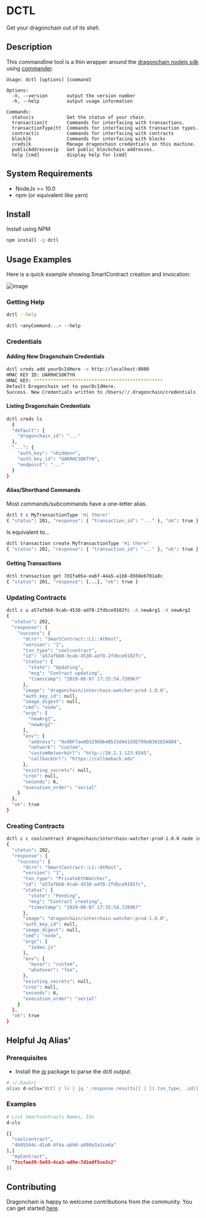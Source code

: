 # DCTL

Get your dragonchain out of its shell.

## Description

This commandline tool is a thin wrapper around the [dragonchain nodejs sdk](https://www.npmjs.com/package/dragonchain-sdk) using [commander](https://www.npmjs.com/package/commander).

```text
Usage: dctl [options] [command]

Options:
  -V, --version       output the version number
  -h, --help          output usage information

Commands:
  status|s            Get the status of your chain.
  transaction|t       Commands for interfacing with transactions.
  transactionType|tt  Commands for interfacing with transaction types.
  contract|c          Commands for interfacing with contracts
  block|b             Commands for interfacing with blocks
  creds|k             Manage dragonchain credentials on this machine.
  publicAddresses|p   Get public blockchain addresses.
  help [cmd]          display help for [cmd]
```

## System Requirements

* NodeJs >= 10.0
* npm (or equivalent like yarn)

## Install

Install using NPM

```sh
npm install -g dctl
```

## Usage Examples

Here is a quick example showing SmartContract creation and invocation:

![image](./create-contract-and-execute.gif)

### Getting Help

```sh
dctl --help
```

```sh
dctl <anyCommand...> --help
```

### Credentials

#### Adding New Dragonchain Credentials

```sh
dctl creds add yourDcIdHere -e http://localhost:8080
HMAC KEY ID: UAKRHCSOKTYH
HMAC KEY: ***********************************************
Default Dragonchain set to yourDcIdHere.
Success. New Credentials written to /Users/?/.dragonchain/credentials
```

#### Listing Dragonchain Credentials

```sh
dctl creds ls
  {
  "default": {
    "dragonchain_id": "..."
  },
  "...": {
    "auth_key": "<hidden>",
    "auth_key_id": "UAKRHCSOKTYH",
    "endpoint": "..."
  }
}
```

#### Alias/Shorthand Commands

Most commands/subcommands have a one-letter alias.

```sh
dctl t c MyTransactionType 'Hi there!'
{ "status": 201, "response": { "transaction_id": "..." }, "ok": true }
```

Is equivalent to...

```sh
dctl transaction create MyTransactionType 'Hi there!'
{ "status": 201, "response": { "transaction_id": "..." }, "ok": true }
```

#### Getting Transactions

```sh
dctl transaction get 7d1fa05a-ea6f-44a5-a1b8-8568eb701a8c
{ "status": 201, "response": {...}, "ok": true }

```

### Updating Contracts

```sh
dctl c u a57afbb0-9cab-4538-adf8-2fdbce9102fc -A newArg1 -A newArg2
{
  "status": 202,
  "response": {
    "success": {
      "dcrn": "SmartContract::L1::AtRest",
      "version": "1",
      "txn_type": "coolcontract",
      "id": "a57afbb0-9cab-4538-adf8-2fdbce9102fc",
      "status": {
        "state": "Updating",
        "msg": "Contract updating",
        "timestamp": "2019-06-07 17:35:54.720967"
      },
      "image": "dragonchain/interchain-watcher:prod-1.0.0",
      "auth_key_id": null,
      "image_digest": null,
      "cmd": "node",
      "args": [
        "newArg1",
        "newArg2"
      ],
      "env": {
        "address": "0x9DF7aeAD32989b4B533d941d3D799eB302E5A804",
        "network": "custom",
        "customNetworkUrl": "http://10.2.1.123:8545",
        "callbackUrl": "https://callmeback.edu"
      },
      "existing_secrets": null,
      "cron": null,
      "seconds": 6,
      "execution_order": "serial"
    }
  },
  "ok": true
}
```

### Creating Contracts

```sh
dctl c c coolcontract dragonchain/interchain-watcher:prod-1.0.0 node index.js -n 6 -s -e '{"myvar":"custom","whatever":"foo"}'
{
  "status": 202,
  "response": {
    "success": {
      "dcrn": "SmartContract::L1::AtRest",
      "version": "1",
      "txn_type": "PrivateEthWatcher",
      "id": "a57afbb0-9cab-4538-adf8-2fdbce9102fc",
      "status": {
        "state": "Pending",
        "msg": "Contract creating",
        "timestamp": "2019-06-07 17:35:54.720967"
      },
      "image": "dragonchain/interchain-watcher:prod-1.0.0",
      "auth_key_id": null,
      "image_digest": null,
      "cmd": "node",
      "args": [
        "index.js"
      ],
      "env": {
        "myvar": "custom",
        "whatever": "foo",
      },
      "existing_secrets": null,
      "cron": null,
      "seconds": 6,
      "execution_order": "serial"
    }
  },
  "ok": true
}
```

## Helpful Jq Alias'

### Prerequisites

* Install the [jq](https://stedolan.github.io/jq/) package to parse the dctl output.

```sh
# ~/.bashrc
alias d-scls="dctl c ls | jq '.response.results[] | [(.txn_type, .id)]' | jq -s ."
```

### Examples

```sh
# List Smartcontracts Names, Ids
d-cls

[[
  "coolcontract",
  "4b95544c-d1a0-4f4a-ab9d-a098e3a1ce6a"
],[
  "myContract",
  "7ccfae39-5e93-4ca3-ad9e-7d1edf5ce3c2"
]]
```

## Contributing

Dragonchain is happy to welcome contributions from the community. You can get started [here](https://github.com/dragonchain-inc/dctl/blob/master/CONTRIBUTING.md).
